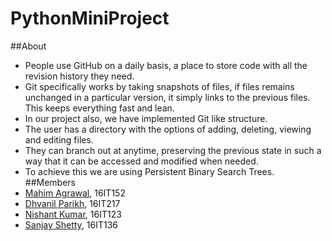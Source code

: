 # PythonMiniProject
##About
* People use GitHub on a daily basis, a place to store code with all the revision history they need.
* Git specifically works by taking snapshots of files, if files remains unchanged in a particular version, it simply links to the 
  previous files. This keeps everything fast and lean.  
* In our project also, we have implemented Git like structure.  
* The user has a directory with the options of adding, deleting, viewing and editing files. 
* They can branch out at anytime, preserving the previous state in such a way that it can be accessed and modified when needed. 
* To achieve this we are using Persistent Binary Search Trees.
##Members
* [Mahim Agrawal](https://github.com/mahim23), 16IT152
* [Dhvanil Parikh](https://github.com/DhvanilP), 16IT217
* [Nishant Kumar](https://github.com/NishantKr97), 16IT123
* [Sanjay Shetty](), 16IT136